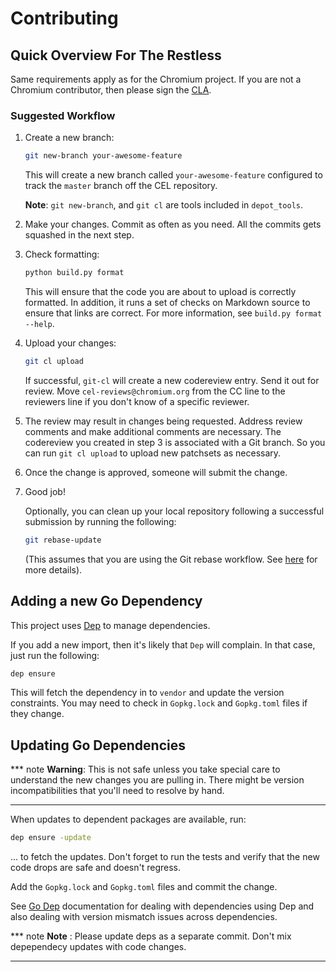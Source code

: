 # Contributing

## Quick Overview For The Restless

Same requirements apply as for the Chromium project. If you are not a Chromium
contributor, then please sign the [CLA](https://cla.developers.google.com/).

### Suggested Workflow

1. Create a new branch:

   ``` sh
   git new-branch your-awesome-feature
   ```

   This will create a new branch called `your-awesome-feature` configured to
   track the `master` branch off the CEL repository.

   **Note**: `git new-branch`, and `git cl` are tools included in `depot_tools`.

2. Make your changes. Commit as often as you need. All the commits gets squashed
   in the next step.

3. Check formatting:

   ``` sh
   python build.py format
   ```

   This will ensure that the code you are about to upload is correctly
   formatted. In addition, it runs a set of checks on Markdown source to ensure
   that links are correct. For more information, see `build.py format --help`.

4. Upload your changes:

   ``` sh
   git cl upload
   ```

   If successful, `git-cl` will create a new codereview entry. Send it out for
   review. Move `cel-reviews@chromium.org` from the CC line to the reviewers
   line if you don't know of a specific reviewer.

5. The review may result in changes being requested. Address review comments and
   make additional comments are necessary. The codereview you created in step 3 is
   associated with a Git branch. So you can run `git cl upload` to upload new
   patchsets as necessary.

6. Once the change is approved, someone will submit the change.

7. Good job!

   Optionally, you can clean up your local repository following a successful
   submission by running the following:

   ``` sh
   git rebase-update
   ```

   (This assumes that you are using the Git rebase workflow. See
   [here](https://chromium.googlesource.com/chromium/tools/depot_tools.git) for
   more details).

## Adding a new Go Dependency

This project uses [Dep][] to manage dependencies.

If you add a new import, then it's likely that `Dep` will complain. In that
case, just run the following:

``` sh
dep ensure
```

This will fetch the dependency in to `vendor` and update the version
constraints. You may need to check in `Gopkg.lock` and `Gopkg.toml` files if
they change.

[Dep]: https://golang.github.io/dep/

## Updating Go Dependencies

*** note
**Warning**: This is not safe unless you take special care to understand the new
changes you are pulling in. There might be version incompatibilities that you'll
need to resolve by hand.
***

When updates to dependent packages are available, run:

``` sh
dep ensure -update
```

... to fetch the updates. Don't forget to run the tests and verify that the new
code drops are safe and doesn't regress.

Add the `Gopkg.lock` and `Gopkg.toml` files and commit the change.

See [Go Dep](https://golang.github.io/dep/docs/introduction.html) documentation
for dealing with dependencies using Dep and also dealing with version mismatch
issues across dependencies.

*** note
**Note** : Please update deps as a separate commit. Don't mix depependecy
updates with code changes.
***

